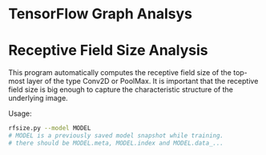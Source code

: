 TensorFlow Graph Analsys
========================

# Receptive Field Size Analysis

This program automatically computes the receptive field size
of the top-most layer of the type Conv2D or PoolMax.
It is important that the receptive field size is big enough
to capture the characteristic structure of the underlying
image.

Usage:
```bash
rfsize.py --model MODEL
# MODEL is a previously saved model snapshot while training.
# there should be MODEL.meta, MODEL.index and MODEL.data_...
```

